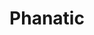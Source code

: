 ---
pid: fs377
title: Phanatic
location_transcription: Pattison Ave & Broad St
coordinates: "[-75.173192585566, 39.905563694526]"
zipcode: '19152'
gen_neighborhood: Northeast Philadelphia
neighborhood: Rhawnhurst
outside_phl: 
age: '25'
age_range: 20-29
instagram: 
image_file_name: fs_377.jpg
proposal_transcription: Something that shows how die hard Philadelphian are about
  their sports teams
topic: Sports
topic_summary: 0, 0
type: Other No Form
keywords_other: 
credit: Jimmy Zhao
image_labels: 
twitter: 
facebook: 
permalink: "/monuments/fs377/"
layout: item-page
---